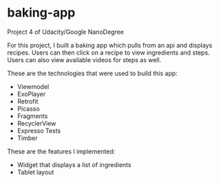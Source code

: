 # baking-app
Project 4 of Udacity/Google NanoDegree

For this project, I built a baking app which pulls from an api and displays recipes.
Users can then click on a recipe to view ingredients and steps. Users can also view available videos for steps as well.

These are the technologies that were used to build this app:

- Viewmodel
- ExoPlayer
- Retrofit
- Picasso
- Fragments
- RecyclerView
- Expresso Tests
- Timber

These are the features I implemented:

- Widget that displays a list of ingredients
- Tablet layout
